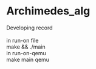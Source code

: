 # Archimedes_alg
Developing record
</br></br>
in run-on file
</br>
make && ./main
</br>
in run-on-qemu
</br>
make main qemu


